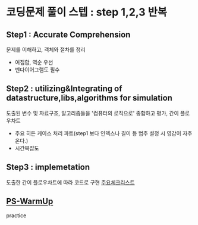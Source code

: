 # 코딩문제 풀이 스텝 : step 1,2,3 반복

## Step1 : Accurate Comprehension
 문제를 이해하고, 객체와 절차를 정리
- 여집합, 역순 우선
- 벤다이어그램도 필수

## Step2 : utilizing&Integrating of datastructure,libs,algorithms for simulation
 도출된 변수 및 자료구조, 알고리즘들을 '컴퓨터의 로직으로' 종합하고 평가, 간이 플로우차트
 * 주요 히든 케이스 처리 파트(step1 보다 인덱스나 길이 등 범주 설정 시 영감이 자주온다.)
 * 시간복잡도

## Step3 : implemetation
 도출한 간이 플로우차트에 따라 코드로 구현
 [주요체크리스트](https://github.com/devsacti/Algorithms_Query/blob/main/PSrecords_python/PS-concept/3.ImplementationErrorList.txt)
 
## [PS-WarmUp](https://github.com/devsacti/Algorithms_Query/tree/main/PSrecords_python/PS-WarmUp)
 practice
